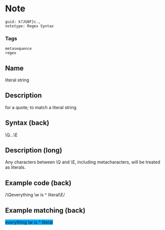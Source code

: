 # Note
```
guid: k?JG0F}c.,
notetype: Regex Syntax
```

### Tags
```
metasequence
regex
```

## Name
literal string

## Description
for a quote; to match a literal string

## Syntax (back)
<div><div>\Q...\E</div></div>

## Description (long)
Any characters between \Q and \E, including metacharacters, will be treated as literals.

## Example code (back)
/\Qeverything \w is ^ literal\E/

## Example matching (back)
<div><span style="background-color: rgb(0, 170, 255);">everything \w is ^ literal</span>
</div>
